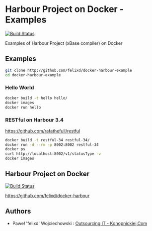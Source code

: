 # Harbour Project on Docker - Examples

[![Build Status](https://travis-ci.org/felixd/docker-harbour-example.svg?branch=master)](https://travis-ci.org/felixd/docker-harbour-example)

Examples of Harbour Project (xBase compiler) on Docker

## Examples

```bash
git clone http://github.com/felixd/docker-harbour-example
cd docker-harbour-example
```

### Hello World

```bash
docker build -t hello hello/
docker images
docker run hello
```

### RESTful on Harbour 3.4

https://github.com/rafathefull/restful

```bash
docker build -t restful-34 restful-34/
docker run -d --rm -p 8002:8002 restful-34
docker ps
curl http://localhost:8002/v1/statusType -v
docker images
```

## Harbour Project on Docker

[![Build Status](https://travis-ci.org/felixd/docker-harbour.svg?branch=master)](https://travis-ci.org/felixd/docker-harbour)

https://github.com/felixd/docker-harbour

## Authors

* Paweł 'felixd' Wojciechowski : [Outsourcing IT - Konopnickiej.Com](https://konopnickiej.com)
